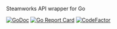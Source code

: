 Steamworks API wrapper for Go

[![GoDoc](https://godoc.org/github.com/assemblaj/steamworks?status.svg)](https://godoc.org/github.com/assemblaj/steamworks)
[![Go Report Card](https://goreportcard.com/badge/github.com/assemblaj/steamworks)](https://goreportcard.com/report/github.com/assemblaj/steamworks)
[![CodeFactor](https://www.codefactor.io/repository/github/benlubar/steamworks/badge)](https://www.codefactor.io/repository/github/benlubar/steamworks)
